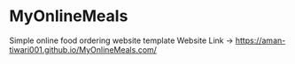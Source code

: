 # MyOnlineMeals
Simple online food ordering website template
Website Link -> https://aman-tiwari001.github.io/MyOnlineMeals.com/
